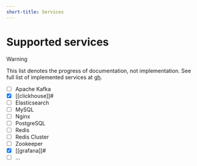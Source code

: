 ```yaml
---
short-title: Services
---
```


# Supported services

>[!warning]
> This list denotes the progress of documentation, not implementation. See full list of implemented services at [gh].

- [ ] Apache Kafka
- [x] [[clickhouse]]#
- [ ] Elasticsearch
- [ ] MySQL
- [ ] Nginx
- [ ] PostgreSQL
- [ ] Redis
- [ ] Redis Cluster
- [ ] Zookeeper
- [x] [[grafana]]#
- [ ] ...

[gh]: https://github.com/juspay/services-flake

